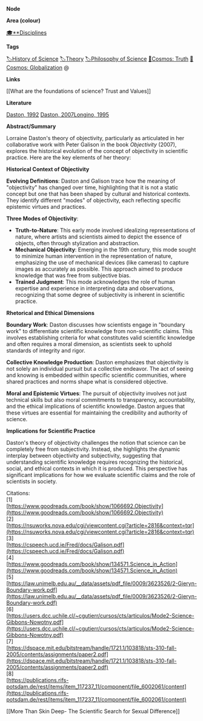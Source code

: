 **Node**

**Area (colour)**

[🎓**Disciplines](https://lean-sphynx-49b.notion.site/Disciplines-72ba770b397c4f34aed13a10d8d0cc3e?pvs=21)

**Tags**

[🏷️History of Science](https://lean-sphynx-49b.notion.site/History-of-Science-02fd0415550d4c30af2b0b0fcd51ab23?pvs=21) [🏷️Theory](https://lean-sphynx-49b.notion.site/Theory-8b50544e2f09474c93709d9f853e692f?pvs=21) [🏷️Philosophy of Science](https://lean-sphynx-49b.notion.site/Philosophy-of-Science-ae226cfb0404435bafba0d6608f69108?pvs=21) [🌌Cosmos: Truth](https://lean-sphynx-49b.notion.site/Cosmos-Truth-af34d1903e934f1b989baa138fdfecc6?pvs=21) [🌌Cosmos: Globalization](https://lean-sphynx-49b.notion.site/Cosmos-Globalization-8bfcc0523ab64a819cd329a6875da3ed?pvs=21) @

**Links**

[[What are the foundations of science? Trust and Values]]

**Literature**

[Daston, 1992](https://lean-sphynx-49b.notion.site/Daston-1992-d933f6bd5f0540d096e8df9eaf9c528f?pvs=21) [Daston, 2007](https://lean-sphynx-49b.notion.site/Daston-2007-508f9d19397e4bb795a7281d283f2e5c?pvs=21)[Longino, 1995](https://lean-sphynx-49b.notion.site/Longino-1995-136872101866810b9989fc1f41a2e00c?pvs=74)

**Abstract/Summary**

Lorraine Daston's theory of objectivity, particularly as articulated in her collaborative work with Peter Galison in the book _Objectivity_ (2007), explores the historical evolution of the concept of objectivity in scientific practice. Here are the key elements of her theory:

**Historical Context of Objectivity**

**Evolving Definitions**: Daston and Galison trace how the meaning of "objectivity" has changed over time, highlighting that it is not a static concept but one that has been shaped by cultural and historical contexts. They identify different "modes" of objectivity, each reflecting specific epistemic virtues and practices.

**Three Modes of Objectivity**:

- **Truth-to-Nature**: This early mode involved idealizing representations of nature, where artists and scientists aimed to depict the essence of objects, often through stylization and abstraction.
- **Mechanical Objectivity**: Emerging in the 19th century, this mode sought to minimize human intervention in the representation of nature, emphasizing the use of mechanical devices (like cameras) to capture images as accurately as possible. This approach aimed to produce knowledge that was free from subjective bias.
- **Trained Judgment**: This mode acknowledges the role of human expertise and experience in interpreting data and observations, recognizing that some degree of subjectivity is inherent in scientific practice.

**Rhetorical and Ethical Dimensions**

**Boundary Work**: Daston discusses how scientists engage in "boundary work" to differentiate scientific knowledge from non-scientific claims. This involves establishing criteria for what constitutes valid scientific knowledge and often requires a moral dimension, as scientists seek to uphold standards of integrity and rigor.

**Collective Knowledge Production**: Daston emphasizes that objectivity is not solely an individual pursuit but a collective endeavor. The act of seeing and knowing is embedded within specific scientific communities, where shared practices and norms shape what is considered objective.

**Moral and Epistemic Virtues**: The pursuit of objectivity involves not just technical skills but also moral commitments to transparency, accountability, and the ethical implications of scientific knowledge. Daston argues that these virtues are essential for maintaining the credibility and authority of science.

**Implications for Scientific Practice**

Daston's theory of objectivity challenges the notion that science can be completely free from subjectivity. Instead, she highlights the dynamic interplay between objectivity and subjectivity, suggesting that understanding scientific knowledge requires recognizing the historical, social, and ethical contexts in which it is produced. This perspective has significant implications for how we evaluate scientific claims and the role of scientists in society.

Citations:  
[1]  
[https://www.goodreads.com/book/show/1066692.Objectivity](https://www.goodreads.com/book/show/1066692.Objectivity)  
[2]  
[https://nsuworks.nova.edu/cgi/viewcontent.cgi?article=2816&context=tqr](https://nsuworks.nova.edu/cgi/viewcontent.cgi?article=2816&context=tqr)  
[3]  
[https://cspeech.ucd.ie/Fred/docs/Galison.pdf](https://cspeech.ucd.ie/Fred/docs/Galison.pdf)  
[4]  
[https://www.goodreads.com/book/show/134571.Science_in_Action](https://www.goodreads.com/book/show/134571.Science_in_Action)  
[5]  
[https://law.unimelb.edu.au/__data/assets/pdf_file/0009/3623526/2-Gieryn-Boundary-work.pdf](https://law.unimelb.edu.au/__data/assets/pdf_file/0009/3623526/2-Gieryn-Boundary-work.pdf)  
[6]  
[https://users.dcc.uchile.cl/~cgutierr/cursos/cts/articulos/Mode2-Science-Gibbons-Nowotny.pdf](https://users.dcc.uchile.cl/~cgutierr/cursos/cts/articulos/Mode2-Science-Gibbons-Nowotny.pdf)  
[7]  
[https://dspace.mit.edu/bitstream/handle/1721.1/103818/sts-310-fall-2005/contents/assignments/paper2.pdf](https://dspace.mit.edu/bitstream/handle/1721.1/103818/sts-310-fall-2005/contents/assignments/paper2.pdf)  
[8]  
[https://publications.rifs-potsdam.de/rest/items/item_117237_11/component/file_6002061/content](https://publications.rifs-potsdam.de/rest/items/item_117237_11/component/file_6002061/content)

  

[[More Than Skin Deep- The Scientific Search for Sexual Difference]]